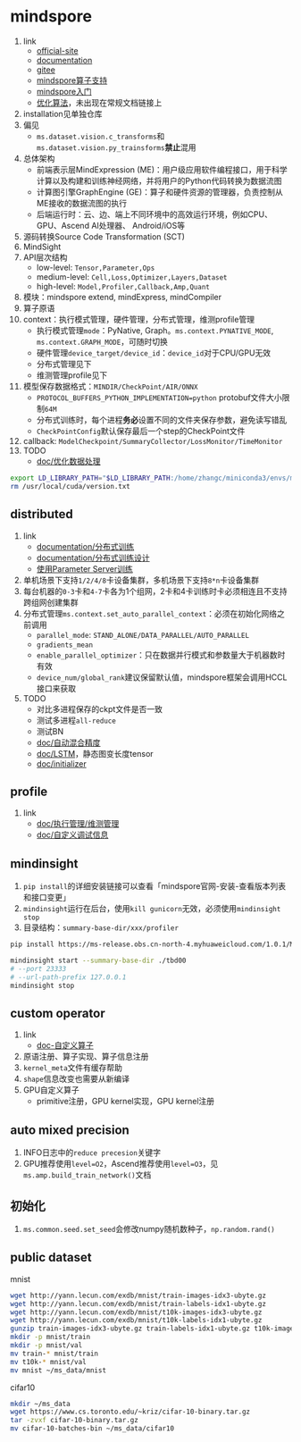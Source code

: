 # mindspore

1. link
   * [official-site](https://www.mindspore.cn/)
   * [documentation](https://www.mindspore.cn/tutorial/training/zh-CN/master/index.html)
   * [gitee](https://gitee.com/mindspore/mindspore)
   * [mindspore算子支持](https://www.mindspore.cn/doc/note/zh-CN/r1.0/operator_list_ms.html)
   * [mindspore入门](https://gitee.com/mindspore/course/blob/master/mindspore/README.md)
   * [优化算法](https://www.mindspore.cn/doc/programming_guide/zh-CN/r1.0/optim.html)，未出现在常规文档链接上
2. installation见单独仓库
3. 偏见
   * `ms.dataset.vision.c_transforms`和`ms.dataset.vision.py_trainsforms`**禁止**混用
4. 总体架构
   * 前端表示层MindExpression (ME)：用户级应用软件编程接口，用于科学计算以及构建和训练神经网络，并将用户的Python代码转换为数据流图
   * 计算图引擎GraphEngine (GE)：算子和硬件资源的管理器，负责控制从ME接收的数据流图的执行
   * 后端运行时：云、边、端上不同环境中的高效运行环境，例如CPU、GPU、Ascend AI处理器、 Android/iOS等
5. 源码转换Source Code Transformation (SCT)
6. MindSight
7. API层次结构
   * low-level: `Tensor,Parameter,Ops`
   * medium-level: `Cell,Loss,Optimizer,Layers,Dataset`
   * high-level: `Model,Profiler,Callback,Amp,Quant`
8. 模块：mindspore extend, mindExpress, mindCompiler
9. 算子原语
10. context：执行模式管理，硬件管理，分布式管理，维测profile管理
    * 执行模式管理`mode`：PyNative, Graph。`ms.context.PYNATIVE_MODE`, `ms.context.GRAPH_MODE`，可随时切换
    * 硬件管理`device_target/device_id`：`device_id`对于CPU/GPU无效
    * 分布式管理见下
    * 维测管理profile见下
11. 模型保存数据格式：`MINDIR/CheckPoint/AIR/ONNX`
    * `PROTOCOL_BUFFERS_PYTHON_IMPLEMENTATION=python` protobuf文件大小限制`64M`
    * 分布式训练时，每个进程**务必**设置不同的文件夹保存参数，避免读写错乱
    * `CheckPointConfig`默认保存最后一个step的CheckPoint文件
12. callback: `ModelCheckpoint/SummaryCollector/LossMonitor/TimeMonitor`
13. TODO
    * [doc/优化数据处理](https://www.mindspore.cn/tutorial/training/zh-CN/r1.0/advanced_use/optimize_data_processing.html)

```bash
export LD_LIBRARY_PATH="$LD_LIBRARY_PATH:/home/zhangc/miniconda3/envs/mindspore/lib"
rm /usr/local/cuda/version.txt
```

## distributed

1. link
   * [documentation/分布式训练](https://www.mindspore.cn/tutorial/training/zh-CN/master/advanced_use/distributed_training_ascend.html)
   * [documentation/分布式训练设计](https://www.mindspore.cn/doc/note/zh-CN/master/design/mindspore/distributed_training_design.html)
   * [使用Parameter Server训练](https://www.mindspore.cn/tutorial/training/zh-CN/r1.0/advanced_use/apply_parameter_server_training.html)
2. 单机场景下支持`1/2/4/8`卡设备集群，多机场景下支持`8*n`卡设备集群
3. 每台机器的`0-3`卡和`4-7`卡各为1个组网，2卡和4卡训练时卡必须相连且不支持跨组网创建集群
4. 分布式管理`ms.context.set_auto_parallel_context`：必须在初始化网络之前调用
   * `parallel_mode`: `STAND_ALONE/DATA_PARALLEL/AUTO_PARALLEL`
   * `gradients_mean`
   * `enable_parallel_optimizer`：只在数据并行模式和参数量大于机器数时有效
   * `device_num/global_rank`建议保留默认值，mindspore框架会调用HCCL接口来获取
5. TODO
   * 对比多进程保存的ckpt文件是否一致
   * 测试多进程`all-reduce`
   * 测试BN
   * [doc/自动混合精度](https://www.mindspore.cn/tutorial/training/zh-CN/r1.0/advanced_use/enable_mixed_precision.html)
   * [doc/LSTM](https://gitee.com/mindspore/mindspore/tree/r1.0/model_zoo/official/nlp/lstm)，静态图变长度tensor
   * [doc/initializer](https://www.mindspore.cn/doc/api_python/zh-CN/r1.0/mindspore/mindspore.common.initializer.html)

## profile

1. link
   * [doc/执行管理/维测管理](https://www.mindspore.cn/doc/programming_guide/zh-CN/r1.0/context.html#id8)
   * [doc/自定义调试信息](https://www.mindspore.cn/tutorial/training/zh-CN/r1.0/advanced_use/custom_debugging_info.html)

## mindinsight

1. `pip install`的详细安装链接可以查看「mindspore官网-安装-查看版本列表和接口变更」
2. `mindinsight`运行在后台，使用`kill gunicorn`无效，必须使用`mindinsight stop`
3. 目录结构：`summary-base-dir/xxx/profiler`

```bash
pip install https://ms-release.obs.cn-north-4.myhuaweicloud.com/1.0.1/MindInsight/ascend/ubuntu_x86/mindinsight-1.0.1-cp37-cp37m-linux_x86_64.whl --trusted-host ms-release.obs.cn-north-4.myhuaweicloud.com

mindinsight start --summary-base-dir ./tbd00
# --port 23333
# --url-path-prefix 127.0.0.1
mindinsight stop
```

## custom operator

1. link
   * [doc-自定义算子](https://www.mindspore.cn/tutorial/training/zh-CN/r1.1/advanced_use/custom_operator.html)
2. 原语注册、算子实现、算子信息注册
3. `kernel_meta`文件有缓存帮助
4. `shape`信息改变也需要从新编译
5. GPU自定义算子
   * primitive注册，GPU kernel实现，GPU kernel注册

## auto mixed precision

1. INFO日志中的`reduce precesion`关键字
2. GPU推荐使用`level=O2`，Ascend推荐使用`level=O3`，见`ms.amp.build_train_network()`文档

## 初始化

1. `ms.common.seed.set_seed`会修改numpy随机数种子，`np.random.rand()`

## public dataset

mnist

```bash
wget http://yann.lecun.com/exdb/mnist/train-images-idx3-ubyte.gz
wget http://yann.lecun.com/exdb/mnist/train-labels-idx1-ubyte.gz
wget http://yann.lecun.com/exdb/mnist/t10k-images-idx3-ubyte.gz
wget http://yann.lecun.com/exdb/mnist/t10k-labels-idx1-ubyte.gz
gunzip train-images-idx3-ubyte.gz train-labels-idx1-ubyte.gz t10k-images-idx3-ubyte.gz t10k-labels-idx1-ubyte.gz
mkdir -p mnist/train
mkdir -p mnist/val
mv train-* mnist/train
mv t10k-* mnist/val
mv mnist ~/ms_data/mnist
```

cifar10

```bash
mkdir ~/ms_data
wget https://www.cs.toronto.edu/~kriz/cifar-10-binary.tar.gz
tar -zvxf cifar-10-binary.tar.gz
mv cifar-10-batches-bin ~/ms_data/cifar10
```

